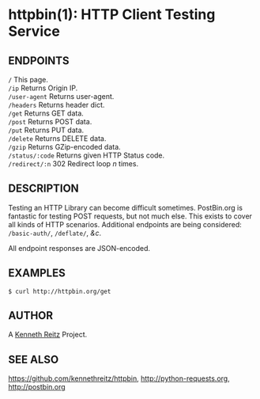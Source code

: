 httpbin(1): HTTP Client Testing Service
=======================================

## ENDPOINTS

`/` This page.  
`/ip` Returns Origin IP.  
`/user-agent` Returns user-agent.  
`/headers` Returns header dict.  
`/get` Returns GET data.  
`/post` Returns POST data.  
`/put` Returns PUT data.  
`/delete` Returns DELETE data.  
`/gzip` Returns GZip-encoded data.  
`/status/:code` Returns given HTTP Status code.  
`/redirect/:n` 302 Redirect loop *n* times.  


## DESCRIPTION

Testing an HTTP Library can become difficult sometimes. PostBin.org is fantastic
for testing POST requests, but not much else. This exists to cover all kinds of HTTP 
scenarios. Additional endpoints are being considered: `/basic-auth/`, `/deflate/`, *&c*.

All endpoint responses are JSON-encoded.


## EXAMPLES

    $ curl http://httpbin.org/get


## AUTHOR

A [Kenneth Reitz](http://kennethreitz.com/pages/open-projects.html)
Project.

## SEE ALSO

<https://github.com/kennethreitz/httpbin>, <http://python-requests.org>, <http://postbin.org>
